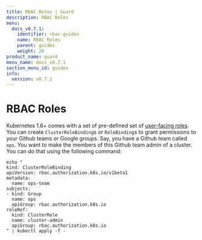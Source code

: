 ```yaml
---
title: RBAC Roles | Guard
description: RBAC Roles
menu:
  docs_v0.7.1:
    identifier: rbac-guides
    name: RBAC Roles
    parent: guides
    weight: 20
product_name: guard
menu_name: docs_v0.7.1
section_menu_id: guides
info:
  version: v0.7.1
---
```


# RBAC Roles

Kubernetes 1.6+ comes with a set of pre-defined set of [user-facing roles](https://kubernetes.io/docs/admin/authorization/rbac/#user-facing-roles). You can create `ClusterRoleBinding`s or `RoleBinding`s to grant permissions to your Github teams or Google groups. Say, you have a Github team called `ops`. You want to make the members of this Github team admin of a cluster. You can do that using the following command:

```console
echo "
kind: ClusterRoleBinding
apiVersion: rbac.authorization.k8s.io/v1beta1
metadata:
  name: ops-team
subjects:
- kind: Group
  name: ops
  apiGroup: rbac.authorization.k8s.io
roleRef:
  kind: ClusterRole
  name: cluster-admin
  apiGroup: rbac.authorization.k8s.io
" | kubectl apply -f -
```

